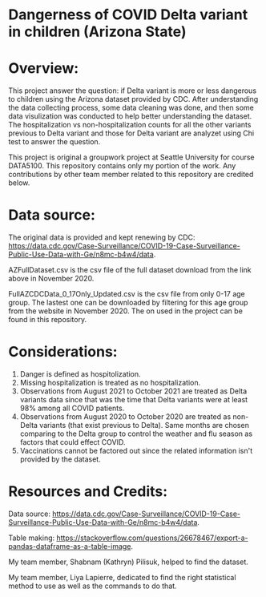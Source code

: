 # Dangerness of COVID Delta variant in children (Arizona State)

# Overview:

This project answer the question: if Delta variant is more or less dangerous to children using the Arizona dataset provided by CDC.
After understanding the data collecting process, some data cleaning was done, and then some data visulization was conducted to help better 
understanding the dataset. The hospitalization vs non-hospitalization counts for all the other variants previous to Delta variant and those for Delta variant are analyzet using Chi test to answer the question.

This project is original a groupwork project at Seattle University for course DATA5100. 
This repository contains only my portion of the work. Any contributions by other team member related to this repository are credited below.

# Data source:
The original data is provided and kept renewing by CDC: https://data.cdc.gov/Case-Surveillance/COVID-19-Case-Surveillance-Public-Use-Data-with-Ge/n8mc-b4w4/data.

AZFullDataset.csv is the csv file of the full dataset download from the link above in November 2020.

FullAZCDCData_0_17Only_Updated.csv is the csv file from only 0-17 age group. The lastest one can be downloaded by filtering for this age group from the website in November 2020. The on used in the project can be found in this repository.

# Considerations:
1. Danger is defined as hospitolization.
2. Missing hospitalization is treated as no hospitalization.
3. Observations from August 2021 to October 2021 are treated as Delta variants data since that was the time that Delta variants were at least 98% among all COVID patients.
4. Observations from August 2020 to October 2020 are treated as non-Delta variants (that exist previous to Delta). Same months are chosen comparing to the Delta group to control the weather and flu season as factors that could effect COVID.
5. Vaccinations cannot be factored out since the related information isn't provided by the dataset. 

# Resources and Credits:

Data source: https://data.cdc.gov/Case-Surveillance/COVID-19-Case-Surveillance-Public-Use-Data-with-Ge/n8mc-b4w4/data.

Table making: https://stackoverflow.com/questions/26678467/export-a-pandas-dataframe-as-a-table-image.

My team member, Shabnam (Kathryn) Pilisuk, helped to find the dataset.

My team member, Liya Lapierre, dedicated to find the right statistical method to use as well as the commands to do that.
